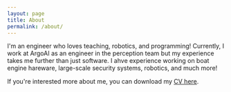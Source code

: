 ```yaml
---
layout: page
title: About
permalink: /about/
---
```


I'm an engineer who loves teaching, robotics, and programming! Currently, I work at ArgoAI as an engineer in the perception team but my experience takes me further than just software. I ahve experience working on boat engine hareware, large-scale security systems, robotics, and much more!

If you're interested more about me, you can download my [CV here](/ManelaCV.pdf).
